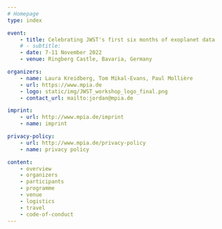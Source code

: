 ```yaml
---
# Homepage
type: index

event:
    - title: Celebrating JWST's first six months of exoplanet data
    # - subtitle:
    - date: 7-11 November 2022 
    - venue: Ringberg Castle, Bavaria, Germany

organizers:
    - name: Laura Kreidberg, Tom Mikal-Evans, Paul Mollière
    - url: https://www.mpia.de
    - logo: static/img/JWST_workshop_logo_final.png
    - contact_url: mailto:jordan@mpia.de

imprint:
    - url: http://www.mpia.de/imprint
    - name: imprint

privacy-policy:
    - url: http://www.mpia.de/privacy-policy
    - name: privacy policy

content:
    - overview
    - organizers
    - participants
    - programme
    - venue
    - logistics
    - travel
    - code-of-conduct
---
```

